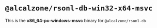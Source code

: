 # `@alcalzone/rsonl-db-win32-x64-msvc`

This is the **x86_64-pc-windows-msvc** binary for `@alcalzone/rsonl-db`

